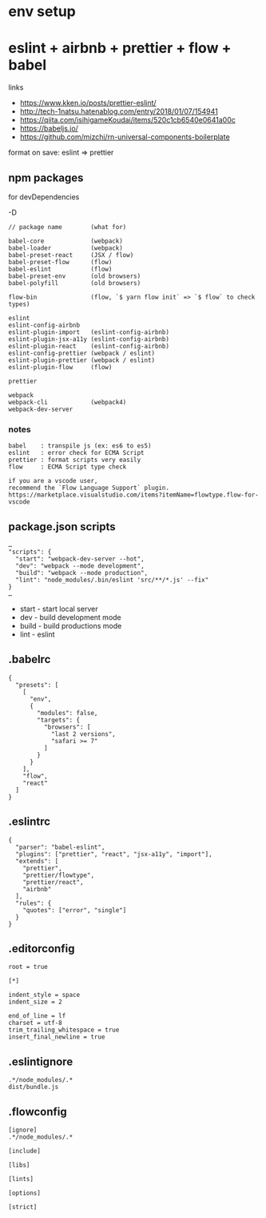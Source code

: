 # env setup
# eslint + airbnb + prettier + flow + babel

links
* https://www.kken.io/posts/prettier-eslint/
* http://tech-1natsu.hatenablog.com/entry/2018/01/07/154941
* https://qiita.com/isihigameKoudai/items/520c1cb6540e0641a00c
* https://babeljs.io/
* https://github.com/mizchi/rn-universal-components-boilerplate

format on save: eslint => prettier

## npm packages
for devDependencies

-D

```
// package name        (what for)

babel-core             (webpack)
babel-loader           (webpack)
babel-preset-react     (JSX / flow)
babel-preset-flow      (flow)
babel-eslint           (flow)
babel-preset-env       (old browsers)
babel-polyfill         (old browsers)

flow-bin               (flow, `$ yarn flow init` => `$ flow` to check types)

eslint
eslint-config-airbnb
eslint-plugin-import   (eslint-config-airbnb)
eslint-plugin-jsx-a11y (eslint-config-airbnb)
eslint-plugin-react    (eslint-config-airbnb)
eslint-config-prettier (webpack / eslint)
eslint-plugin-prettier (webpack / eslint)
eslint-plugin-flow     (flow)

prettier

webpack
webpack-cli            (webpack4)
webpack-dev-server
```

### notes
```
babel    : transpile js (ex: es6 to es5)
eslint   : error check for ECMA Script
prettier : format scripts very easily
flow     : ECMA Script type check

if you are a vscode user,
recommend the `Flow Language Support` plugin.
https://marketplace.visualstudio.com/items?itemName=flowtype.flow-for-vscode
```

## package.json scripts
```
…
"scripts": {
  "start": "webpack-dev-server --hot",
  "dev": "webpack --mode development",
  "build": "webpack --mode production",
  "lint": "node_modules/.bin/eslint 'src/**/*.js' --fix"
}
…
```

* start - start local server
* dev   - build development mode
* build - build productions mode
* lint  - eslint

## .babelrc
```
{
  "presets": [
    [
      "env",
      {
        "modules": false,
        "targets": {
          "browsers": [
            "last 2 versions",
            "safari >= 7"
          ]
        }
      }
    ],
    "flow",
    "react"
  ]
}
```

## .eslintrc
```
{
  "parser": "babel-eslint",
  "plugins": ["prettier", "react", "jsx-a11y", "import"],
  "extends": [
    "prettier",
    "prettier/flowtype",
    "prettier/react",
    "airbnb"
  ],
  "rules": {
    "quotes": ["error", "single"]
  }
}

```

## .editorconfig
```
root = true

[*]

indent_style = space
indent_size = 2

end_of_line = lf
charset = utf-8
trim_trailing_whitespace = true
insert_final_newline = true
```

## .eslintignore
```
.*/node_modules/.*
dist/bundle.js
```

## .flowconfig
```
[ignore]
.*/node_modules/.*

[include]

[libs]

[lints]

[options]

[strict]
```

